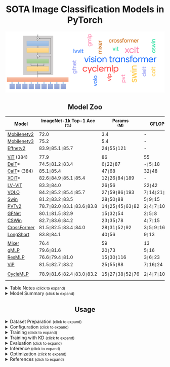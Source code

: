 # <div align="center">SOTA Image Classification Models in PyTorch</div>

![visiontransformer](assests/vit_banner.png)

## <div align="center">Model Zoo</div>

[mobilenetv2]: https://arxiv.org/abs/1905.02244v5
[mobilenetv3]: https://arxiv.org/abs/1801.04381v4
[efficientv2]: https://arxiv.org/abs/2104.00298v3

[vit]: https://arxiv.org/abs/2010.11929v2
[deit]: https://arxiv.org/abs/2012.12877
[swin]: https://arxiv.org/abs/2103.14030
[lvvit]: https://arxiv.org/abs/2104.10858v2
[cait]: https://arxiv.org/abs/2103.17239
[xcit]: https://arxiv.org/abs/2106.09681
[cswin]: https://arxiv.org/abs/2107.00652v2
[volo]: https://arxiv.org/abs/2106.13112v1
[gfnet]: https://arxiv.org/abs/2107.00645
[pvtv2]: https://arxiv.org/abs/2106.13797
[crossformer]: https://arxiv.org/abs/2108.00154
[lstransformer]: https://arxiv.org/abs/2107.02192

[mixer]: https://arxiv.org/abs/2105.01601
[resmlp]: https://arxiv.org/abs/2105.03404
[gmlp]: https://arxiv.org/abs/2105.08050v2
[vip]: https://arxiv.org/abs/2106.12368v1
[cyclemlp]: https://arxiv.org/abs/2107.10224

[mobilenetv2w]: https://download.pytorch.org/models/mobilenet_v2-b0353104.pth
[mobilenetv3w]: https://download.pytorch.org/models/mobilenet_v3_large-8738ca79.pth
[deitw]: https://drive.google.com/drive/folders/1nhj-RSAHcpN3e5G0eryKBcnUwlyE_YYv?usp=sharing
[lvvits]: https://github.com/zihangJiang/TokenLabeling/releases/download/1.0/lvvit_s-26M-224-83.3.pth.tar
[lvvitm]: https://github.com/zihangJiang/TokenLabeling/releases/download/1.0/lvvit_m-56M-224-84.0.pth.tar
[caitw]: https://drive.google.com/drive/folders/1YrbN3zdz1jykz5D-CY6ND7A7schH8E19?usp=sharing
[xcitw]: https://drive.google.com/drive/folders/10lvfB8sXdRuZve5xn6pebJN6TT2GaYhP?usp=sharing
[cswinw]: https://drive.google.com/drive/folders/1kVTZwgJ0uCTynUa2vOJ5SUgL2R7PyNLa?usp=sharing
[volod1]: https://github.com/sail-sg/volo/releases/download/volo_1/d1_224_84.2.pth.tar
[volod2]: https://github.com/sail-sg/volo/releases/download/volo_1/d2_224_85.2.pth.tar
[volod3]: https://github.com/sail-sg/volo/releases/download/volo_1/d3_224_85.4.pth.tar
[volod4]: https://github.com/sail-sg/volo/releases/download/volo_1/d4_224_85.7.pth.tar
[swint]: https://github.com/SwinTransformer/storage/releases/download/v1.0.0/swin_tiny_patch4_window7_224.pth
[swins]: https://github.com/SwinTransformer/storage/releases/download/v1.0.0/swin_small_patch4_window7_224.pth
[swinb]: https://github.com/SwinTransformer/storage/releases/download/v1.0.0/swin_base_patch4_window7_224.pth
[gfnett]: https://drive.google.com/file/d/1Nrq5sfHD9RklCMl6WkcVrAWI5vSVzwSm/view?usp=sharing
[gfnets]: https://drive.google.com/file/d/1w4d7o1LTBjmSkb5NKzgXBBiwdBOlwiie/view?usp=sharing
[gfnetb]: https://drive.google.com/file/d/1F900_-yPH7GFYfTt60xn4tu5a926DYL0/view?usp=sharing
[pvt1]: https://drive.google.com/file/d/1aM0KFE3f-qIpP3xfhihlULF0-NNuk1m7/view?usp=sharing
[pvt2]: https://drive.google.com/file/d/1snw4TYUCD5z4d3aaId1iBdw-yUKjRmPC/view?usp=sharing
[pvt3]: https://drive.google.com/file/d/1PzTobv3pu5R3nb3V3lF6_DVnRDBtSmmS/view?usp=sharing
[pvt4]: https://drive.google.com/file/d/1LW-0CFHulqeIxV2cai45t-FyLNKGc5l0/view?usp=sharing
[pvt5]: https://drive.google.com/file/d/1TKQIdpOFoFs9H6aApUNJKDUK95l_gWy0/view?usp=sharing
[crosst]: https://drive.google.com/file/d/1YSkU9enn-ITyrbxLH13zNcBYvWSEidfq/view?usp=sharing
[crosss]: https://drive.google.com/file/d/1RAkigsgr33va0RZ85S2Shs2BhXYcS6U8/view?usp=sharing
[crossb]: https://drive.google.com/file/d/1bK8biVCi17nz_nkt7rBfio_kywUpllSU/view?usp=sharing
[resmlps12]: https://dl.fbaipublicfiles.com/deit/resmlp_12_dist.pth
[resmlps24]: https://dl.fbaipublicfiles.com/deit/resmlp_24_dist.pth
[resmlps36]: https://dl.fbaipublicfiles.com/deit/resmlp_36_dist.pth
[vipw]: https://drive.google.com/drive/folders/1l2XWrzqeP5n3tIm4O1jkd727j_mVoOf1?usp=sharing
[cycleb1]: https://github.com/ShoufaChen/CycleMLP/releases/download/v0.1/CycleMLP_B1.pth
[cycleb2]: https://github.com/ShoufaChen/CycleMLP/releases/download/v0.1/CycleMLP_B2.pth
[cycleb3]: https://github.com/ShoufaChen/CycleMLP/releases/download/v0.1/CycleMLP_B3.pth
[cycleb4]: https://github.com/ShoufaChen/CycleMLP/releases/download/v0.1/CycleMLP_B4.pth
[cycleb5]: https://github.com/ShoufaChen/CycleMLP/releases/download/v0.1/CycleMLP_B5.pth

Model | ImageNet-1k Top-1 Acc <br><sup>(%) | Params <br><sup>(M)  | GFLOPs | <sup> Variants & Weights
--- | --- | --- | --- | --- 
[Mobilenetv2][mobilenetv2] | 72.0 | 3.4 | - | [v2][mobilenetv2w]
[Mobilenetv3][mobilenetv3] | 75.2 | 5.4 | - | [v3][mobilenetv3w]
[Effnetv2][efficientv2] | 83.9`\|`85.1`\|`85.7 | 24`\|`55`\|`121 | - | S \| M \| L
 | | | | |
[ViT][vit] (384) | 77.9 | 86 | 55 | B
[DeiT][deit]* | 74.5`\|`81.2`\|`83.4 | 6`\|`22`\|`87 | -`\|`5`\|`18 | [T\|S\|B][deitw]
[CaiT][cait]* (384) | 85.1`\|`85.4 | 47`\|`68 | 32`\|`48 | [S24\|S36][caitw]
[XCiT][xcit]* | 82.6`\|`84.9`\|`85.1`\|`85.4 | 12`\|`26`\|`84`\|`189 | - | [T\|S\|M\|L][xcitw]
[LV-ViT][lvvit] | 83.3`\|`84.0 | 26`\|`56 | 22`\|`42 | [S][lvvits] \| [M][lvvitm]
[VOLO][volo] | 84.2`\|`85.2`\|`85.4`\|`85.7 | 27`\|`59`\|`86`\|`193 | 7`\|`14`\|`21`\|`44 | [D1][volod1]\|[D2][volod2]\|[D3][volod3]\|[D4][volod4]
[Swin][swin] | 81.2`\|`83.2`\|`83.5 | 28`\|`50`\|`88 | 5`\|`9`\|`15 | [T][swint]\|[S][swins]\|[B][swinb]
[PVTv2][pvtv2] | 78.7`\|`82.0`\|`83.1`\|`83.6`\|`83.8 | 14`\|`25`\|`45`\|`63`\|`82 | 2`\|`4`\|`7`\|`10`\|`12 | [B1][pvt1]\|[B2][pvt2]\|[B3][pvt3]\|[B4][pvt4]\|[B5][pvt5]
[GFNet][gfnet] | 80.1`\|`81.5`\|`82.9 | 15`\|`32`\|`54 | 2`\|`5`\|`8 | [H-T][gfnett]\|[H-S][gfnets]\|[H-B][gfnetb]
[CSWin][cswin] | 82.7`\|`83.6`\|`84.2 | 23`\|`35`\|`78 | 4`\|`7`\|`15 | [T\|S\|B][cswinw]
[CrossFormer][crossformer] | 81.5`\|`82.5`\|`83.4`\|`84.0 | 28`\|`31`\|`52`\|`92 | 3`\|`5`\|`9`\|`16 | [T][crosst]\|[S][crosss]\|[B][crossb]\|L
[LongShort][lstransformer] | 83.8`\|`84.1 | 40`\|`56 | 9`\|`13 | M\|B
 | | | | |
[Mixer][mixer] | 76.4 | 59 | 13 | B
[gMLP][gmlp] | 79.6`\|`81.6 | 20`\|`73 | 5`\|`16 | S \| B
[ResMLP][resmlp] | 76.6`\|`79.4`\|`81.0 | 15`\|`30`\|`116 | 3`\|`6`\|`23 | [S12][resmlps12] \| [S24][resmlps24] \| [S36][resmlps36]
[ViP][vip] | 81.5`\|`82.7`\|`83.2 | 25`\|`55`\|`88 | 7`\|`16`\|`24 | [S\|M\|L][vipw]
[CycleMLP][cyclemlp] | 78.9`\|`81.6`\|`82.4`\|`83.0`\|`83.2 | 15`\|`27`\|`38`\|`52`\|`76 | 2`\|`4`\|`7`\|`10`\|`12 | [B1][cycleb1] \| [B2][cycleb2] \| [B3][cycleb3] \| [B4][cycleb4] \| [B5][cycleb5]

<details>
  <summary>Table Notes <small>(click to expand)</small></summary>

* Image size is 224x224, unless otherwise specified.
* Only models trained on ImageNet1k are compared. 
* (Parameters > 200M) Models are not included. 
* `*` models' results are distilled versions.

</details>

<details>
  <summary>Model Summary <small>(click to expand)</small></summary>

* CNN models' accuracy = 83~86
* Transformer models' accuracy = 83~86
* MLP models' accuracy = 81~83
* CaiT and XCiT models use knowledge distillation to improve the accuracy.
* LV-ViT and VOLO models use additional token labelling method during training to improve the accuracy.
* XCiT model has a linear complexity to number of patches. So, this model can scale to high resolution inputs due to cheaper compute requirement and better adaptability to higher resolution at test time.
* Image Size is not required in XCiT, PVTv2, ViP and CycleMLP.

</details>


## <div align="center">Usage</div>

<details>
  <summary>Dataset Preparation <small>(click to expand)</small></summary>

For standard ImageNet dataset, the dataset structure should look like this:

```
imagenet
|__ train
    |__ class1
        |__ img1.jpg
        |__ ...
    |__ class2
        |__ img10.jpg
        |__ ...
|__ val
    |__ class1
        |__ img4.jpg
        |__ ...
    |__ class2
        |__ img12.jpg
        |__ ...
```

You can also use this structure for custom datasets.


</details>

<details>
  <summary>Configuration <small>(click to expand)</small></summary>

Create a configuration file in `configs`. Sample configuration for ImageNet dataset can be found [here](configs/defaults.yaml). Then edit the fields you think if it is needed. This configuration file is needed for all of training, evaluation and prediction scripts.

</details>

<details>
  <summary>Training <small>(click to expand)</small></summary>

Train with 1 GPU:

```bash
$ python tools/train.py --cfg configs/CONFIG_FILE_NAME.yaml
```

Train with 2 GPUs:

```bash
$ python -m torch.distributed.launch --nproc_per_node=2 --use_env tools/train.py --cfg configs/CONFIG_FILE_NAME.yaml
```

</details>


<details>
  <summary>Training with KD <small>(click to expand)</small></summary>

Change `ENABLE` field in `KD` of the configuration file to `True` and also change the additional parameters. The weights file for the teacher model must be supplied via `PRETRAINED` field.

The training command is the same as in above.

</details>


<details>
  <summary>Evaluation <small>(click to expand)</small></summary>

Make sure to set `MODEL_PATH` of the configuration file to your trained model directory.

```bash
$ python tools/val.py --cfg configs/CONFIG_FILE_NAME.yaml
```

</details>


<details>
  <summary>Inference <small>(click to expand)</small></summary>

Make sure to set `MODEL_PATH` of the configuration file to model's weights.

```bash
$ python tools/infer.py --cfg configs/CONFIG_FILE_NAME.yaml
```

</details>

<details>
  <summary>Optimization <small>(click to expand)</small></summary>

For optimizing these models for deployment, see [torch_optimize](https://github.com/sithu31296/torch_optimize).

</details>

<details>
  <summary>References <small>(click to expand)</small></summary>



</details>
